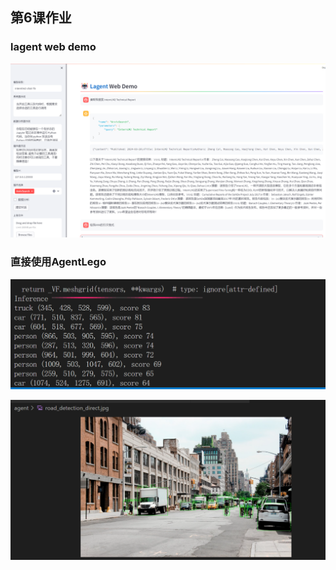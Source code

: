 ## 第6课作业

### lagent web demo

![alt](images/lagent_web_demo.png) 

### 直接使用AgentLego

![alt](images/agentlego1.png) 

![alt](images/agentlego2.png) 